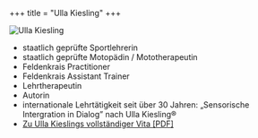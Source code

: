 +++
title = "Ulla Kiesling"
+++

<img class="referentin" src="/referentinnen/ulla-kiesling.jpg" alt="Ulla Kiesling" />

- staatlich geprüfte Sportlehrerin
- staatlich geprüfte Motopädin / Mototherapeutin
- Feldenkrais Practitioner
- Feldenkrais Assistant Trainer
- Lehrtherapeutin
- Autorin
- internationale Lehrtätigkeit seit über 30 Jahren: „Sensorische Intergration in Dialog” nach Ulla Kiesling®
- [Zu Ulla Kieslings vollständiger Vita [PDF]](/Ulla-Kiesling-CV.pdf)
